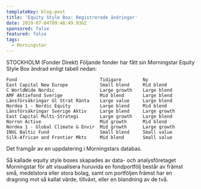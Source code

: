 ```yaml
---
templateKey: blog-post
title: 'Equity Style Box: Registrerade ändringar'
date: 2019-07-04T09:48:49.936Z
sponsored: false
featured: false
tags:
  - Morningstar
---
```

STOCKHOLM (Fonder Direkt) Följande fonder har fått sin Morningstar Equity Style Box ändrad enligt tabell nedan:

```
Fond                               Tidigare        Ny          
East Capital New Europe            Small blend     Mid blend   
C WorldWide Nordic                 Large growth    Large blend 
AMF Aktiefond Sverige              Mid blend       Large blend 
Länsförsäkringar Gl Strat Ränta    Large value     Large blend 
Nordea 1 - Nordic Equity           Large blend     Mid blend   
Länsförsäkringar Sverige Aktiv     Large blend     Large growth
East Capital Multi-Strategi        Large growth    Large blend 
Norron Active                      Mid growth      Mid blend   
Nordea 1 - Global Climate & Envir  Mid growth      Large growth
INVL Baltic Fund                   Small blend     Small value 
Silk-African and Frontier Mkts     Mid blend       Small value 
```

Det framgår av en uppdatering i Morningstars databas.



Så kallade equity style boxes skapades av data- och analysföretaget Morningstar för att visualisera huruvida en fondportfölj består av främst små, medelstora eller stora bolag, samt om portföljen främst har en dragning mot så kallat värde, tillväxt, eller en blandning av de två.
